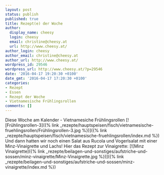```yaml
---
layout: post
status: publish
published: true
title: Rezept(e) der Woche
author:
  display_name: cheesy
  login: cheesy
  email: christine@cheesy.at
  url: http://www.cheesy.at/
author_login: cheesy
author_email: christine@cheesy.at
author_url: http://www.cheesy.at/
wordpress_id: 29546
wordpress_url: http://www.cheesy.at/?p=29546
date: '2016-04-17 19:20:30 +0100'
date_gmt: '2016-04-17 17:20:30 +0100'
categories:
- Rezept
- Essen
- Rezept der Woche
- Vietnamesische Frühlingsrollen
comments: []
---
```

Diese Woche am Kalender - Vietnamesiche Frühlingsrollen
[![Frühlingsrollen-3]({% link _rezepte/hauptspeisen/fisch/vietnamesische-fruehlingsrollen/Frühlingsrollen-3.jpg %})]({% link _rezepte/hauptspeisen/fisch/vietnamesische-fruehlingsrollen/index.md %})
Und dann hatten wir noch einen Salat aus Rucola und Vogerlsalat mit einer Minz-Vinaigrette und Lachs! Hier das Rezept zur Vinaigrette:
[![Minz Vinaigrette]({% link _rezepte/beilagen-und-sonstiges/aufstriche-und-sossen/minz-vinaigrette/Minz-Vinaigrette.jpg %})]({% link _rezepte/beilagen-und-sonstiges/aufstriche-und-sossen/minz-vinaigrette/index.md %})
